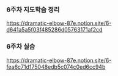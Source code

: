 ### 6주차 지도학습 정리
https://dramatic-elbow-87e.notion.site/6-d641a5a5f03f485286d05763171af2cd
### 6주차 실습
https://dramatic-elbow-87e.notion.site/6-fea6c71d175048edb5c074c0ed6cc94b